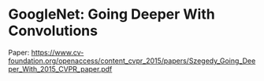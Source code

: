 # GoogleNet: Going Deeper With Convolutions

Paper: https://www.cv-foundation.org/openaccess/content_cvpr_2015/papers/Szegedy_Going_Deeper_With_2015_CVPR_paper.pdf <br/>
